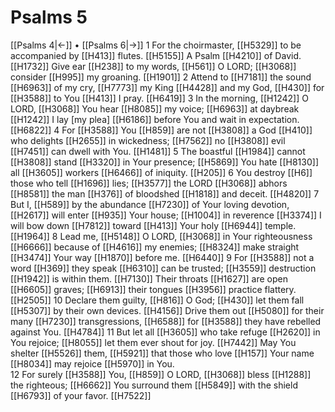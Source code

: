 # Psalms 5
[[Psalms 4|←]] • [[Psalms 6|→]]
1 For the choirmaster, [[H5329]] to be accompanied by [[H413]] flutes. [[H5155]] A Psalm [[H4210]] of David. [[H1732]] Give ear [[H238]] to my words, [[H561]] O LORD; [[H3068]] consider [[H995]] my groaning. [[H1901]] 
2 Attend to [[H7181]] the sound [[H6963]] of my cry, [[H7773]] my King [[H4428]] and my God, [[H430]] for [[H3588]] to You [[H413]] I pray. [[H6419]] 
3 In the morning, [[H1242]] O LORD, [[H3068]] You hear [[H8085]] my voice; [[H6963]] at daybreak [[H1242]] I lay [my plea] [[H6186]] before You  and wait in expectation. [[H6822]] 
4 For [[H3588]] You [[H859]] are not [[H3808]] a God [[H410]] who delights [[H2655]] in wickedness; [[H7562]] no [[H3808]] evil [[H7451]] can dwell with You. [[H1481]] 
5 The boastful [[H1984]] cannot [[H3808]] stand [[H3320]] in Your presence; [[H5869]] You hate [[H8130]] all [[H3605]] workers [[H6466]] of iniquity. [[H205]] 
6 You destroy [[H6]] those who tell [[H1696]] lies; [[H3577]] the LORD [[H3068]] abhors [[H8581]] the man [[H376]] of bloodshed [[H1818]] and deceit. [[H4820]] 
7 But I, [[H589]] by the abundance [[H7230]] of Your loving devotion, [[H2617]] will enter [[H935]] Your house; [[H1004]] in reverence [[H3374]] I will bow down [[H7812]] toward [[H413]] Your holy [[H6944]] temple. [[H1964]] 
8 Lead me, [[H5148]] O LORD, [[H3068]] in Your righteousness [[H6666]] because of [[H4616]] my enemies; [[H8324]] make straight [[H3474]] Your way [[H1870]] before me. [[H6440]] 
9 For [[H3588]] not a word [[H369]] they speak [[H6310]] can be trusted; [[H3559]] destruction [[H1942]] is within them. [[H7130]] Their throats [[H1627]] are open [[H6605]] graves; [[H6913]] their tongues [[H3956]] practice flattery. [[H2505]] 
10 Declare them guilty, [[H816]] O God; [[H430]] let them fall [[H5307]] by their own devices. [[H4156]] Drive them out [[H5080]] for their many [[H7230]] transgressions, [[H6588]] for [[H3588]] they have rebelled against You. [[H4784]] 
11 But let all [[H3605]] who take refuge [[H2620]] in You  rejoice; [[H8055]] let them ever shout for joy. [[H7442]] May You shelter [[H5526]] them, [[H5921]] that those who love [[H157]] Your name [[H8034]] may rejoice [[H5970]] in You.  
12 For surely [[H3588]] You, [[H859]] O LORD, [[H3068]] bless [[H1288]] the righteous; [[H6662]] You surround them [[H5849]] with the shield [[H6793]] of your favor. [[H7522]] 
